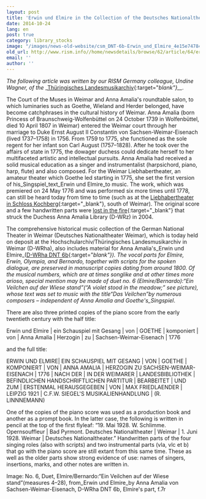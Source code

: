 ```yaml
---
layout: post
title: 'Erwin und Elmire in the Collection of the Deutsches Nationaltheater,  Weimar: For the 275th Birthday of Anna Amalia, Duchess of Sachsen-Weimar-Eisenach'
date: 2014-10-24
lang: en
post: true
category: library_stocks
image: "/images/news-old-website/csm_DNT-6b-Erwin_und_Elmire_4e15e74784.jpg"
old_url: http://www.rism.info//home/newsdetails/browse/62/article/64/erwin-und-elmire-in-the-collection-of-the-deutsches-nationaltheater-weimar-for-the-275th-birthday.html
email: ''
author: ''
---
```


_The following article was written by our RISM Germany colleague, Undine Wagner, of the_ _[Thüringisches Landesmusikarchiv](http://de.rism.info/en/einzelinformationen/weimar-thueringisches-landesmusikarchiv.html){:target="_blank"}__._


The Court of the Muses in Weimar and Anna Amalia's roundtable salon, to which luminaries such as Goethe, Wieland and Herder belonged, have become catchphrases in the cultural history of Weimar. Anna Amalia (born Princess of Braunschweig-Wolfenbüttel on 24 October 1739 in Wolfenbüttel, died 10 April 1807 in Weimar) entered the Weimar court through her marriage to Duke Ernst August II Constantin von Sachsen-Weimar-Eisenach (lived 1737–1758) in 1756. From 1759 to 1775, she functioned as the sole regent for her infant son Carl August (1757–1828). After he took over the affairs of state in 1775, the dowager duchess could dedicate herself to her multifaceted artistic and intellectual pursuits. Anna Amalia had received a solid musical education as a singer and instrumentalist (harpsichord, piano, harp, flute) and also composed. For the Weimar Liebhabertheater, an amateur theater which Goethe led starting in 1775, she set the first version of his_Singspiel_text_Erwin und Elmire_to music. The work, which was premiered on 24 May 1776 and was performed six more times until 1778, can still be heard today from time to time (such as at the [Liebhabertheater in Schloss Kochberg](http://www.klassik-stiftung.de/einrichtungen/schloesser-und-gaerten/schloss-park-und-liebhabertheater-kochberg/){:target="_blank"}, south of Weimar). The original score and a few handwritten parts were [lost in the fire](http://www.anna-amalia-bibliothek.de/de/){:target="_blank"} that struck the Duchess Anna Amalia Library (D-WRz) in 2004.

The comprehensive historical music collection of the German National Theater in Weimar (Deutsches Nationaltheater Weimar), which is today held on deposit at the Hochschularchiv/Thüringisches Landesmusikarchiv in Weimar (D-WRha), also includes material for Anna Amalia's_Erwin und Elmire_([D-WRha DNT 6b](https://opac.rism.info/search?id=280000048&db=251&View=rism){:target="_blank"}). The vocal parts for Elmire, Erwin, Olympia, and Bernardo, together with scripts for the spoken dialogue, are preserved in manuscript copies dating from around 1800. Of the musical numbers, which are at times songlike and at other times more arioso, special mention may be made of duet no. 6 (Elmire/Bernardo):“Ein Veilchen auf der Wiese stand”(“A violet stood in the meadow;” see picture), whose text was set to music with the title“Das Veilchen”by numerous composers – independent of Anna Amalia and Goethe's_Singspiel_.

There are also three printed copies of the piano score from the early twentieth century with the half title:

Erwin und Elmire | ein Schauspiel mit Gesang | von | GOETHE | komponiert | von | Anna Amalia | Herzogin | zu | Sachsen-Weimar-Eisenach | 1776

and the full title:

ERWIN UND ELMIRE| EIN SCHAUSPIEL MIT GESANG | VON | GOETHE | KOMPONIERT | VON | ANNA AMALIA | HERZOGIN ZU SACHSEN-WEIMAR-EISENACH | 1776 | NACH DER | IN DER WEIMARER | LANDESBIBLIOTHEK | BEFINDLICHEN HANDSCHRIFTLICHEN PARTITUR | BEARBEITET | UND ZUM | ERSTENMAL HERAUSGEGEBEN | VON | MAX FRIEDLAENDER | LEIPZIG 1921 | C.F.W. SIEGEL'S MUSIKALIENHANDLUNG | (R. LINNNEMANN)

One of the copies of the piano score was used as a production book and another as a prompt book. In the latter case, the following is written in pencil at the top of the first flyleaf: “19. Mai 1928. W. Schlimme. Opernsouffleur | Bad Pyrmont. Deutsches Nationaltheater | Weimar | 1. Juni 1928. Weimar | Deutsches Nationaltheater.” Handwritten parts of the four singing roles (also with scripts) and two instrumental parts (vla, vlc et b) that go with the piano score are still extant from this same time. These as well as the older parts show strong evidence of use: names of singers, insertions, marks, and other notes are written in.


Image: No. 6, Duet, Elmire/Bernardo:“Ein Veilchen auf der Wiese stand”(measures 4–28), from_Erwin und Elmire_by Anna Amalia von Sachsen-Weimar-Eisenach, D-WRha DNT 6b, Elmire's part, f.7r

